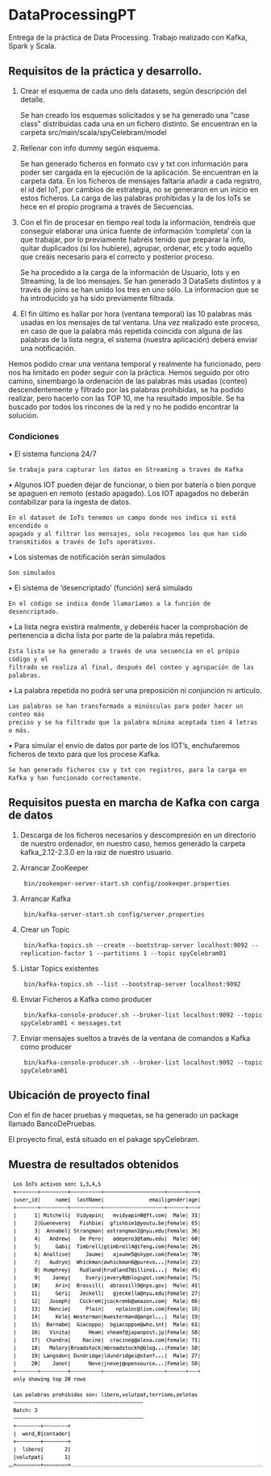 # DataProcessingPT
Entrega de la práctica de Data Processing.
Trabajo realizado con Kafka, Spark y Scala.

## Requisitos de la práctica y desarrollo.

1. Crear el esquema de cada uno dels datasets, según descripción del detalle.
	
	Se han creado los esquemas solicitados y se ha generado una "case class" distribuidas cada una en un fichero distinto. Se encuentran en la carpeta src/main/scala/spyCelebram/model
	
2. Rellenar con info dummy según esquema.

	Se han generado ficheros en formato csv y txt con información para poder ser cargada en la ejecución de la aplicación. Se encuentran en la carpeta data. En los ficheros de mensajes faltaría añadir a cada registro, el id del IoT, por cambios de estrategia, no se generaron en un inicio en estos ficheros. La carga de las palabras prohibidas y la de los IoTs se hece en el propio programa a través de Secuencias.
	
3. Con el fin de procesar en tiempo real toda la información, tendréis que conseguir elaborar una única fuente de información ‘completa’ con la que trabajar, por lo previamente habréis tenido que preparar la info, quitar duplicados (si los hubiere), agrupar, ordenar, etc y todo aquello que creáis necesario para el correcto y posterior proceso.

	Se ha procedido a la carga de la información de Usuario, Iots y en Streaming, la de los mensajes. Se han generado 3 DataSets distintos y a través de joins se han unido los tres en uno sólo. La informacíon que se ha introducido ya ha sido previamente filtrada.
	
4. El fin último es hallar por hora (ventana temporal) las 10 palabras más usadas en los mensajes de tal ventana. Una vez realizado este proceso, en caso de que la palabra más repetida coincida con alguna de las palabras de la lista negra, el sistema (nuestra aplicación) deberá enviar una notificación.

 Hemos podido crear una ventana temporal y realmente ha funcionado, pero nos ha limitado en poder seguir con la práctica. Hemos seguido por otro camino, sinembargo  la ordenación de las palabras más usadas (conteo) descendentemente y filtrado por las palabras prohibidas, se ha podido realizar, pero hacerlo con las TOP 10, me ha resultado imposible. Se ha buscado por todos los rincones de la red y no he podido encontrar la solución.
 
### Condiciones 		
• El sistema funciona 24/7
	
	Se trabaja para capturar los datos en Streaming a traves de Kafka
	
• Algunos IOT pueden dejar de funcionar, o bien por batería o bien porque se
apaguen en remoto (estado apagado). Los IOT apagados no deberán
contabilizar para la ingesta de datos.

	En el dataset de IoTs tenemos un campo donde nos indica si está encendido o
	apagado y al filtrar los mensajes, solo recogemos los que han sido
	transmitidos a través de IoTs operativos.
	
• Los sistemas de notificación serán simulados

	Son simulados
	
• El sistema de ‘desencriptado’ (función) será simulado

	En el código se indica donde llamaríamos a la función de desencriptado.
	
• La lista negra existirá realmente, y deberéis hacer la comprobación de
pertenencia a dicha lista por parte de la palabra más repetida.

	Esta lista se ha generado a través de una secuencia en el própio código y el
	filtrado se realiza al final, después del conteo y agrupación de las palabras. 
	
• La palabra repetida no podrá ser una preposición ni conjunción ni artículo.

	Las palabras se han transformado a minúsculas para poder hacer un conteo más
	preciso y se ha filtrado que la palabra mínima aceptada tien 4 letras o más.
	
• Para simular el envío de datos por parte de los IOT’s, enchufaremos ficheros de
texto para que los procese Kafka.

	Se han generado ficheros csv y txt con registros, para la carga en Kafka y han funcionado correctamente.
	
	
## Requisitos puesta en marcha de Kafka con carga de datos

1. Descarga de los ficheros necesarios y descompresión en un directorio de nuestro ordenador, en nuestro caso, hemos generado la carpeta kafka_2.12-2.3.0 en la raiz de nuestro usuario.
 
2. Arrancar ZooKeeper
	
		bin/zookeeper-server-start.sh config/zookeeper.properties
		
3. Arrancar Kafka

		bin/kafka-server-start.sh config/server.properties
		
4. Crear un Topic

		bin/kafka-topics.sh --create --bootstrap-server localhost:9092 --replication-factor 1 --partitions 1 --topic spyCelebram01
		
5. Listar Topics existentes

		bin/kafka-topics.sh --list --bootstrap-server localhost:9092
		
6. Enviar Ficheros a Kafka como producer

		bin/kafka-console-producer.sh --broker-list localhost:9092 --topic spyCelebram01 < messages.txt
 		
7. Enviar mensajes sueltos a través de la ventana de comandos a Kafka como producer

		bin/kafka-console-producer.sh --broker-list localhost:9092 --topic spyCelebram01		

## Ubicación de proyecto final

Con el fin de hacer pruebas y maquetas, se ha generado un package llamado BancoDePruebas.

El proyecto final, está situado en el pakage spyCelebram.

## Muestra de resultados obtenidos
		
![Captura pantalla de resultados](https://github.com/JosepCristobal/DataProcessingPT/blob/master/varis/Captura%20de%20pantalla%202019-10-27%20a%20las%2022.07.22.png)
		
		



